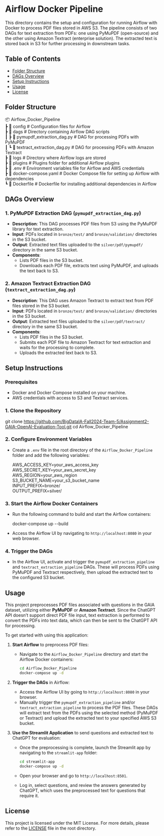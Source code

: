# Airflow Docker Pipeline

This directory contains the setup and configuration for running Airflow with Docker to process PDF files stored in AWS S3. The pipeline consists of two DAGs for text extraction from PDFs: one using PyMuPDF (open-source) and the other using Amazon Textract (enterprise solution). The extracted text is stored back in S3 for further processing in downstream tasks.

## Table of Contents
- [Folder Structure](#folder-structure)
- [DAGs Overview](#dags-overview)
- [Setup Instructions](#setup-instructions)
- [Usage](#usage)
- [License](#license)

## Folder Structure

📦 Airflow_Docker_Pipeline  
┣ 📂 config              # Configuration files for Airflow  
┣ 📂 dags                # Directory containing Airflow DAG scripts  
┃ ┣ 📜 pymupdf_extraction_dag.py   # DAG for processing PDFs with PyMuPDF  
┃ ┗ 📜 textract_extraction_dag.py   # DAG for processing PDFs with Amazon Textract  
┣ 📂 logs                # Directory where Airflow logs are stored  
┣ 📂 plugins             # Plugins folder for additional Airflow plugins  
┣ 📜 .env                # Environment variables file for Airflow and AWS credentials  
┣ 📜 docker-compose.yaml # Docker Compose file for setting up Airflow with dependencies  
┗ 📜 Dockerfile          # Dockerfile for installing additional dependencies in Airflow  
 

## DAGs Overview

### 1. PyMuPDF Extraction DAG (`pymupdf_extraction_dag.py`)
- **Description**: This DAG processes PDF files from S3 using the PyMuPDF library for text extraction.
- **Input**: PDFs located in `bronze/test/` and `bronze/validation/` directories in the S3 bucket.
- **Output**: Extracted text files uploaded to the `silver/pdf/pymupdf/` directory in the same S3 bucket.
- **Components**:
  - Lists PDF files in the S3 bucket.
  - Downloads each PDF file, extracts text using PyMuPDF, and uploads the text back to S3.

### 2. Amazon Textract Extraction DAG (`textract_extraction_dag.py`)
- **Description**: This DAG uses Amazon Textract to extract text from PDF files stored in the S3 bucket.
- **Input**: PDFs located in `bronze/test/` and `bronze/validation/` directories in the S3 bucket.
- **Output**: Extracted text files uploaded to the `silver/pdf/textract/` directory in the same S3 bucket.
- **Components**:
  - Lists PDF files in the S3 bucket.
  - Submits each PDF file to Amazon Textract for text extraction and waits for the processing to complete.
  - Uploads the extracted text back to S3.

## Setup Instructions

### Prerequisites
- Docker and Docker Compose installed on your machine.
- AWS credentials with access to S3 and Textract services.

### 1. Clone the Repository
git clone https://github.com/BigDataIA-Fall2024-Team-5/Assignment2-GAIA-OpenAI-Evaluation-Tool.git
cd Airflow_Docker_Pipeline

### 2. Configure Environment Variables
- Create a `.env` file in the root directory of the `Airflow_Docker_Pipeline` folder and add the following variables:

  AWS_ACCESS_KEY=your_aws_access_key  
  AWS_SECRET_KEY=your_aws_secret_key  
  AWS_REGION=your_aws_region  
  S3_BUCKET_NAME=your_s3_bucket_name  
  INPUT_PREFIX=bronze/  
  OUTPUT_PREFIX=silver/  

### 3. Start the Airflow Docker Containers
- Run the following command to build and start the Airflow containers:
  
  docker-compose up --build  

- Access the Airflow UI by navigating to `http://localhost:8080` in your web browser.

### 4. Trigger the DAGs
- In the Airflow UI, activate and trigger the `pymupdf_extraction_pipeline` and `textract_extraction_pipeline` DAGs. These will process PDFs using PyMuPDF and Textract respectively, then upload the extracted text to the configured S3 bucket.

## Usage

This project preprocesses PDF files associated with questions in the GAIA dataset, utilizing either **PyMuPDF** or **Amazon Textract**. Since the ChatGPT API doesn’t support direct PDF file input, text extraction is performed to convert the PDFs into text data, which can then be sent to the ChatGPT API for processing.

To get started with using this application:

1. **Start Airflow** to preprocess PDF files:
   - Navigate to the `Airflow_Docker_Pipeline` directory and start the Airflow Docker containers:

     ```bash
     cd Airflow_Docker_Pipeline
     docker-compose up -d
     ```

2. **Trigger the DAGs** in Airflow:
   - Access the Airflow UI by going to `http://localhost:8080` in your browser.
   - Manually trigger the `pymupdf_extraction_pipeline` and/or `textract_extraction_pipeline` to process the PDF files. These DAGs will extract text from the PDFs using the selected method (PyMuPDF or Textract) and upload the extracted text to your specified AWS S3 bucket.

3. **Use the Streamlit Application** to send questions and extracted text to ChatGPT for evaluation:
   - Once the preprocessing is complete, launch the Streamlit app by navigating to the `streamlit-app` folder:

     ```bash
     cd streamlit-app
     docker-compose up -d
     ```

   - Open your browser and go to `http://localhost:8501`.
   - Log in, select questions, and review the answers generated by ChatGPT, which uses the preprocessed text for questions that require it.

## License

This project is licensed under the MIT License. For more details, please refer to the [LICENSE](../../LICENSE) file in the root directory.

